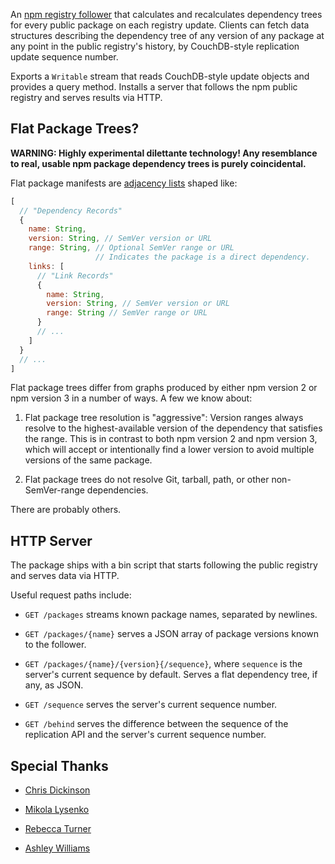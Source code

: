 An [npm registry follower][follower] that calculates and recalculates
dependency trees for every public package on each registry update.
Clients can fetch data structures describing the dependency tree of any
version of any package at any point in the public registry's history,
by CouchDB-style replication update sequence number.

[follower]: https://github.com/npm/registry-follower-tutorial

Exports a `Writable` stream that reads CouchDB-style update objects
and provides a query method.  Installs a server that follows the npm
public registry and serves results via HTTP.

## Flat Package Trees?

**WARNING:  Highly experimental dilettante technology!  Any resemblance
to real, usable npm package dependency trees is purely coincidental.**

Flat package manifests are [adjacency lists] shaped like:

```javascript
[
  // "Dependency Records"
  {
    name: String,
    version: String, // SemVer version or URL
    range: String, // Optional SemVer range or URL
                   // Indicates the package is a direct dependency.
    links: [
      // "Link Records"
      {
        name: String,
        version: String, // SemVer version or URL
        range: String // SemVer range or URL
      }
      // ...
    ]
  }
  // ...
]
```

[adjacency lists]: https://en.wikipedia.org/wiki/Adjacency_list

Flat package trees differ from graphs produced by either npm version
2 or npm version 3 in a number of ways.  A few we know about:

1.  Flat package tree resolution is "aggressive":  Version ranges
    always resolve to the highest-available version of the dependency
    that satisfies the range.  This is in contrast to both npm version
    2 and npm version 3, which will accept or intentionally find a
    lower version to avoid multiple versions of the same package.

2.  Flat package trees do not resolve Git, tarball, path, or other
    non-SemVer-range dependencies.

There are probably others.

## HTTP Server

The package ships with a bin script that starts following the public
registry and serves data via HTTP.

Useful request paths include:

-  `GET /packages` streams known package names, separated by newlines.

-  `GET /packages/{name}` serves a JSON array of package versions known
    to the follower.

-  `GET /packages/{name}/{version}{/sequence}`, where `sequence` is the
   server's current sequence by default.  Serves a flat dependency
   tree, if any, as JSON.

-  `GET /sequence` serves the server's current sequence number.

-  `GET /behind` serves the difference between the sequence of the
   replication API and the server's current sequence number.

## Special Thanks

-  [Chris Dickinson](https://www.npmjs.com/~chrisdickinson)

-  [Mikola Lysenko](https://www.npmjs.com/~mikolalysenko)

-  [Rebecca Turner](https://www.npmjs.com/~iarna)

-  [Ashley Williams](https://www.npmjs.com/~ag_dubs)
